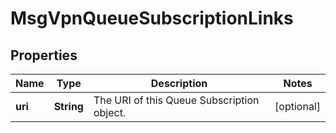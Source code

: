 

# MsgVpnQueueSubscriptionLinks


## Properties

| Name | Type | Description | Notes |
|------------ | ------------- | ------------- | -------------|
|**uri** | **String** | The URI of this Queue Subscription object. |  [optional] |



